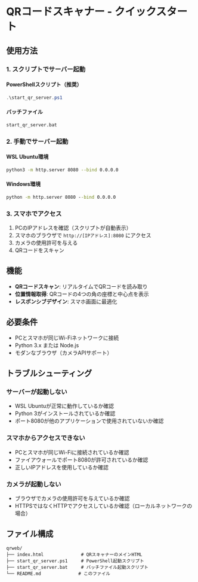 # QRコードスキャナー - クイックスタート

## 使用方法

### 1. スクリプトでサーバー起動

#### PowerShellスクリプト（推奨）
```powershell
.\start_qr_server.ps1
```

#### バッチファイル
```cmd
start_qr_server.bat
```

### 2. 手動でサーバー起動

#### WSL Ubuntu環境
```bash
python3 -m http.server 8080 --bind 0.0.0.0
```

#### Windows環境
```cmd
python -m http.server 8080 --bind 0.0.0.0
```

### 3. スマホでアクセス

1. PCのIPアドレスを確認（スクリプトが自動表示）
2. スマホのブラウザで `http://[IPアドレス]:8080` にアクセス
3. カメラの使用許可を与える
4. QRコードをスキャン

## 機能

- **QRコードスキャン**: リアルタイムでQRコードを読み取り
- **位置情報取得**: QRコードの4つの角の座標と中心点を表示
- **レスポンシブデザイン**: スマホ画面に最適化

## 必要条件

- PCとスマホが同じWi-Fiネットワークに接続
- Python 3.x または Node.js
- モダンなブラウザ（カメラAPIサポート）

## トラブルシューティング

### サーバーが起動しない
- WSL Ubuntuが正常に動作しているか確認
- Python 3がインストールされているか確認
- ポート8080が他のアプリケーションで使用されていないか確認

### スマホからアクセスできない
- PCとスマホが同じWi-Fiに接続されているか確認
- ファイアウォールでポート8080が許可されているか確認
- 正しいIPアドレスを使用しているか確認

### カメラが起動しない
- ブラウザでカメラの使用許可を与えているか確認
- HTTPSではなくHTTPでアクセスしているか確認（ローカルネットワークの場合）

## ファイル構成

```
qrweb/
├── index.html              # QRスキャナーのメインHTML
├── start_qr_server.ps1     # PowerShell起動スクリプト
├── start_qr_server.bat     # バッチファイル起動スクリプト
└── README.md              # このファイル
```
